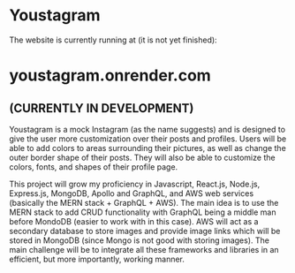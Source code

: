 # Youstagram
The website is currently running at (it is not yet finished): 
# youstagram.onrender.com
## (CURRENTLY IN DEVELOPMENT)

Youstagram is a mock Instagram (as the name suggests) and is designed to give the user more customization over their posts and profiles. Users will be able to add colors to areas surrounding their pictures, as well as change the outer border shape of their posts. They will also be able to customize the colors, fonts, and shapes of their profile page. 

This project will grow my proficiency in Javascript, React.js, Node.js, Express.js, MongoDB, Apollo and GraphQL, and AWS web services (basically the MERN stack + GraphQL + AWS). The main idea is to use the MERN stack to add CRUD functionality with GraphQL being a middle man before MondoDB (easier to work with in this case). AWS will act as a secondary database to store images and provide image links which will be stored in MongoDB (since Mongo is not good with storing images). The main challenge will be to integrate all these frameworks and libraries in an efficient, but more importantly, working manner. 

